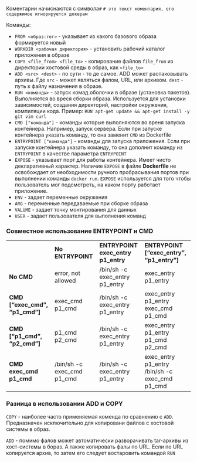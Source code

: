 Коментарии начиснаются с символа`#`
`# это текст коментария, его содержимое игнорируется докерам`

Команды:
- `FROM <образ:тег>` - указывает из какого базового образа формируется новый
- `WORKDIR <рабочая директория>` - установить рабочий каталог приложения в образе
- `COPY <file_from> <file_to>` - копирование файлов `file_from` из директории хостовой среды в образ, как `<file_to>`
- `ADD <src> <dest>` - по сути - то де самое. ADD может распаковывать архивы.
		Где `src` - может являться фалом, URL, или архивом. 
		`dest` - путь к файлу назначения в образе.
- `RUN <команды>`  - запуск комад оболочки в образе (установка пакетов). Выполняется во вреся сборки образа. Используется для установки зависимостей, создания директорий, настройки окружения, компиляции кода. Пример: 
		 `RUN apt-get update && apt-get install -y git vim curl`
- `CMD ["команда"]` - команды которые выполняются во вреня запуска контейнера. Например, запуск сервера. Если при запуске контейнера указать команду, то она заменит `CMD` из Dockerfile
- `ENTRYPOINT ["команда"]` - команды для запуска приложения. Если при запуске контейнера указать команду, то она дополнит команду из `ENTRYPOINT` в качестве параметра `ENTRYPOINT`
- `EXPOSE` - указывает порт для работы контейнера. Имеет чисто декларативный характер. Наличие `EXPOSE` в файле **Dockerfile** не освобождает от необходимости ручного пробрасывания портов при выполнении команды `docker run`. 
  `EXPOSE` используется для того чтобы пользователь мог подсмотреть, на каком порту работает приложение.
- `ENV` - задает переменные окружения
- `ARG` - переменные передаваемые при сборке образа
- `VALUME` - задает точку монтирования для данных
- `USER` - задает пользователя для выполнения команд





### Совместное использование ENTRYPOINT и CMD
|                                |                            |                                    |                                                |
| ------------------------------ | -------------------------- | ---------------------------------- | ---------------------------------------------- |
|                                | **No ENTRYPOINT**          | **ENTRYPOINT exec_entry p1_entry** | **ENTRYPOINT [“exec_entry”, “p1_entry”]**      |
| **No CMD**                     | error, not allowed         | /bin/sh -c exec_entry p1_entry     | exec_entry p1_entry                            |
| **CMD [“exec_cmd”, “p1_cmd”]** | exec_cmd p1_cmd            | /bin/sh -c exec_entry p1_entry     | exec_entry p1_entry exec_cmd p1_cmd            |
| **CMD [“p1_cmd”, “p2_cmd”]**   | p1_cmd p2_cmd              | /bin/sh -c exec_entry p1_entry     | exec_entry p1_entry p1_cmd p2_cmd              |
| **CMD exec_cmd p1_cmd**        | /bin/sh -c exec_cmd p1_cmd | /bin/sh -c exec_entry p1_entry     | exec_entry p1_entry /bin/sh -c exec_cmd p1_cmd |

### Разница в использовании ADD и COPY

`COPY` - наиболее часто применяемая коменда по сравнению с `ADD`. Предназначен исключительно для копировани файлов с хостовой системы в образ.

`ADD` - помимо фалов может автоматически разворачивать tar-архивы из хост-системы в бораз. А также копировать фалы по URL. Если по URL копируется архив, то затем его следует востаровить командой `RUN`